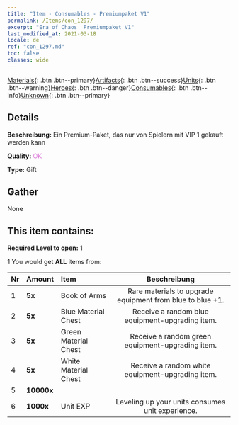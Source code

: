 ```yaml
---
title: "Item - Consumables - Premiumpaket V1"
permalink: /Items/con_1297/
excerpt: "Era of Chaos  Premiumpaket V1"
last_modified_at: 2021-03-18
locale: de
ref: "con_1297.md"
toc: false
classes: wide
---
```

 [Materials](/de/Items/){: .btn .btn--primary}[Artifacts](/de/Items/Artifacts/){: .btn .btn--success}[Units](/de/Items/Units/){: .btn .btn--warning}[Heroes](/de/Items/Heroes/){: .btn .btn--danger}[Consumables](/de/Items/Consumables/){: .btn .btn--info}[Unknown](/de/Items/Unknown/){: .btn .btn--primary}

## Details
 **Beschreibung:** Ein Premium-Paket, das nur von Spielern mit VIP 1 gekauft werden kann

 **Quality:** <span style="color: #DA70D6">OK</span>

 **Type:** Gift

## Gather

  None

## This item contains:

 **Required Level to open:** 1

 1 You would get **ALL** items  from:

  | Nr | Amount |     Item    | Beschreibung |
  |:---|:-------|:------------|:-----------:|
  | 1 |  **5x** | Book of Arms | Rare materials to upgrade equipment from blue to blue +1.  | 
  | 2 |  **5x** | Blue Material Chest | Receive a random blue equipment-upgrading item.  | 
  | 3 |  **5x** | Green Material Chest | Receive a random green equipment-upgrading item.  | 
  | 4 |  **5x** | White Material Chest | Receive a random white equipment-upgrading item.  | 
  | 5 |  **10000x** | <i class="fas fa-coins"/> |  | 
  | 6 |  **1000x** | Unit EXP | Leveling up your units consumes unit experience.  | 
